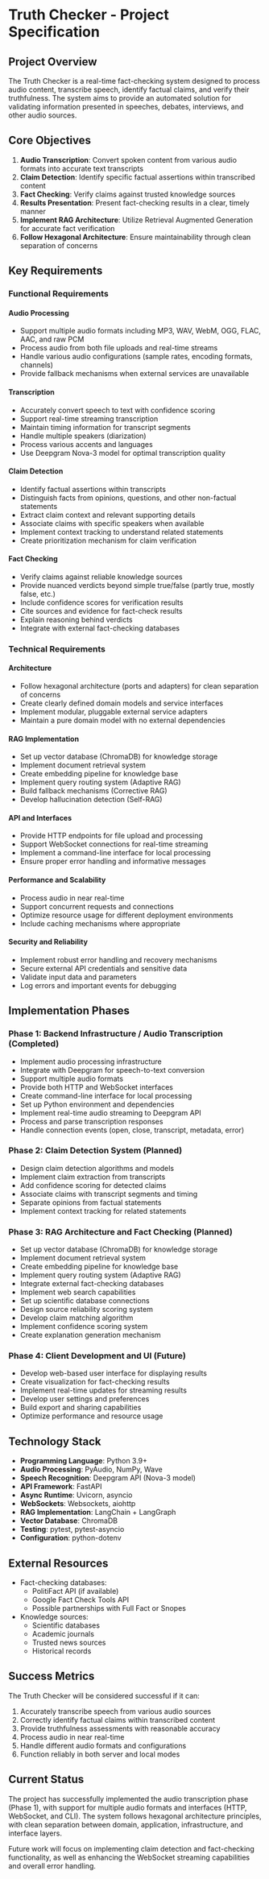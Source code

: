 # Truth Checker - Project Specification

## Project Overview

The Truth Checker is a real-time fact-checking system designed to process audio content, transcribe speech, identify factual claims, and verify their truthfulness. The system aims to provide an automated solution for validating information presented in speeches, debates, interviews, and other audio sources.

## Core Objectives

1. **Audio Transcription**: Convert spoken content from various audio formats into accurate text transcripts
2. **Claim Detection**: Identify specific factual assertions within transcribed content
3. **Fact Checking**: Verify claims against trusted knowledge sources
4. **Results Presentation**: Present fact-checking results in a clear, timely manner
5. **Implement RAG Architecture**: Utilize Retrieval Augmented Generation for accurate fact verification
6. **Follow Hexagonal Architecture**: Ensure maintainability through clean separation of concerns

## Key Requirements

### Functional Requirements

#### Audio Processing

- Support multiple audio formats including MP3, WAV, WebM, OGG, FLAC, AAC, and raw PCM
- Process audio from both file uploads and real-time streams
- Handle various audio configurations (sample rates, encoding formats, channels)
- Provide fallback mechanisms when external services are unavailable

#### Transcription

- Accurately convert speech to text with confidence scoring
- Support real-time streaming transcription
- Maintain timing information for transcript segments
- Handle multiple speakers (diarization)
- Process various accents and languages
- Use Deepgram Nova-3 model for optimal transcription quality

#### Claim Detection

- Identify factual assertions within transcripts
- Distinguish facts from opinions, questions, and other non-factual statements
- Extract claim context and relevant supporting details
- Associate claims with specific speakers when available
- Implement context tracking to understand related statements
- Create prioritization mechanism for claim verification

#### Fact Checking

- Verify claims against reliable knowledge sources
- Provide nuanced verdicts beyond simple true/false (partly true, mostly false, etc.)
- Include confidence scores for verification results
- Cite sources and evidence for fact-check results
- Explain reasoning behind verdicts
- Integrate with external fact-checking databases

### Technical Requirements

#### Architecture

- Follow hexagonal architecture (ports and adapters) for clean separation of concerns
- Create clearly defined domain models and service interfaces
- Implement modular, pluggable external service adapters
- Maintain a pure domain model with no external dependencies

#### RAG Implementation

- Set up vector database (ChromaDB) for knowledge storage
- Implement document retrieval system
- Create embedding pipeline for knowledge base
- Implement query routing system (Adaptive RAG)
- Build fallback mechanisms (Corrective RAG)
- Develop hallucination detection (Self-RAG)

#### API and Interfaces

- Provide HTTP endpoints for file upload and processing
- Support WebSocket connections for real-time streaming
- Implement a command-line interface for local processing
- Ensure proper error handling and informative messages

#### Performance and Scalability

- Process audio in near real-time
- Support concurrent requests and connections
- Optimize resource usage for different deployment environments
- Include caching mechanisms where appropriate

#### Security and Reliability

- Implement robust error handling and recovery mechanisms
- Secure external API credentials and sensitive data
- Validate input data and parameters
- Log errors and important events for debugging

## Implementation Phases

### Phase 1: Backend Infrastructure / Audio Transcription (Completed)

- Implement audio processing infrastructure
- Integrate with Deepgram for speech-to-text conversion
- Support multiple audio formats
- Provide both HTTP and WebSocket interfaces
- Create command-line interface for local processing
- Set up Python environment and dependencies
- Implement real-time audio streaming to Deepgram API
- Process and parse transcription responses
- Handle connection events (open, close, transcript, metadata, error)

### Phase 2: Claim Detection System (Planned)

- Design claim detection algorithms and models
- Implement claim extraction from transcripts
- Add confidence scoring for detected claims
- Associate claims with transcript segments and timing
- Separate opinions from factual statements
- Implement context tracking for related statements

### Phase 3: RAG Architecture and Fact Checking (Planned)

- Set up vector database (ChromaDB) for knowledge storage
- Implement document retrieval system
- Create embedding pipeline for knowledge base
- Implement query routing system (Adaptive RAG)
- Integrate external fact-checking databases
- Implement web search capabilities
- Set up scientific database connections
- Design source reliability scoring system
- Develop claim matching algorithm
- Implement confidence scoring system
- Create explanation generation mechanism

### Phase 4: Client Development and UI (Future)

- Develop web-based user interface for displaying results
- Create visualization for fact-checking results
- Implement real-time updates for streaming results
- Develop user settings and preferences
- Build export and sharing capabilities
- Optimize performance and resource usage

## Technology Stack

- **Programming Language**: Python 3.9+
- **Audio Processing**: PyAudio, NumPy, Wave
- **Speech Recognition**: Deepgram API (Nova-3 model)
- **API Framework**: FastAPI
- **Async Runtime**: Uvicorn, asyncio
- **WebSockets**: Websockets, aiohttp
- **RAG Implementation**: LangChain + LangGraph
- **Vector Database**: ChromaDB
- **Testing**: pytest, pytest-asyncio
- **Configuration**: python-dotenv

## External Resources

- Fact-checking databases:
  - PolitiFact API (if available)
  - Google Fact Check Tools API
  - Possible partnerships with Full Fact or Snopes
- Knowledge sources:
  - Scientific databases
  - Academic journals
  - Trusted news sources
  - Historical records

## Success Metrics

The Truth Checker will be considered successful if it can:

1. Accurately transcribe speech from various audio sources
2. Correctly identify factual claims within transcribed content
3. Provide truthfulness assessments with reasonable accuracy
4. Process audio in near real-time
5. Handle different audio formats and configurations
6. Function reliably in both server and local modes

## Current Status

The project has successfully implemented the audio transcription phase (Phase 1), with support for multiple audio formats and interfaces (HTTP, WebSocket, and CLI). The system follows hexagonal architecture principles, with clean separation between domain, application, infrastructure, and interface layers.

Future work will focus on implementing claim detection and fact-checking functionality, as well as enhancing the WebSocket streaming capabilities and overall error handling. 